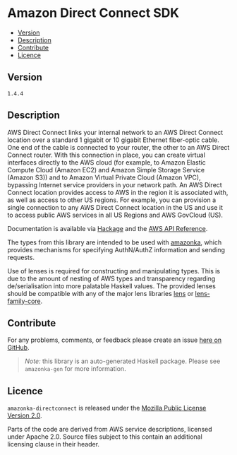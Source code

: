 # Amazon Direct Connect SDK

* [Version](#version)
* [Description](#description)
* [Contribute](#contribute)
* [Licence](#licence)


## Version

`1.4.4`


## Description

AWS Direct Connect links your internal network to an AWS Direct Connect location over a standard 1 gigabit or 10 gigabit Ethernet fiber-optic cable. One end of the cable is connected to your router, the other to an AWS Direct Connect router. With this connection in place, you can create virtual interfaces directly to the AWS cloud (for example, to Amazon Elastic Compute Cloud (Amazon EC2) and Amazon Simple Storage Service (Amazon S3)) and to Amazon Virtual Private Cloud (Amazon VPC), bypassing Internet service providers in your network path. An AWS Direct Connect location provides access to AWS in the region it is associated with, as well as access to other US regions. For example, you can provision a single connection to any AWS Direct Connect location in the US and use it to access public AWS services in all US Regions and AWS GovCloud (US).

Documentation is available via [Hackage](http://hackage.haskell.org/package/amazonka-directconnect)
and the [AWS API Reference](https://aws.amazon.com/documentation/).

The types from this library are intended to be used with [amazonka](http://hackage.haskell.org/package/amazonka),
which provides mechanisms for specifying AuthN/AuthZ information and sending requests.

Use of lenses is required for constructing and manipulating types.
This is due to the amount of nesting of AWS types and transparency regarding
de/serialisation into more palatable Haskell values.
The provided lenses should be compatible with any of the major lens libraries
[lens](http://hackage.haskell.org/package/lens) or [lens-family-core](http://hackage.haskell.org/package/lens-family-core).

## Contribute

For any problems, comments, or feedback please create an issue [here on GitHub](https://github.com/brendanhay/amazonka/issues).

> _Note:_ this library is an auto-generated Haskell package. Please see `amazonka-gen` for more information.


## Licence

`amazonka-directconnect` is released under the [Mozilla Public License Version 2.0](http://www.mozilla.org/MPL/).

Parts of the code are derived from AWS service descriptions, licensed under Apache 2.0.
Source files subject to this contain an additional licensing clause in their header.
